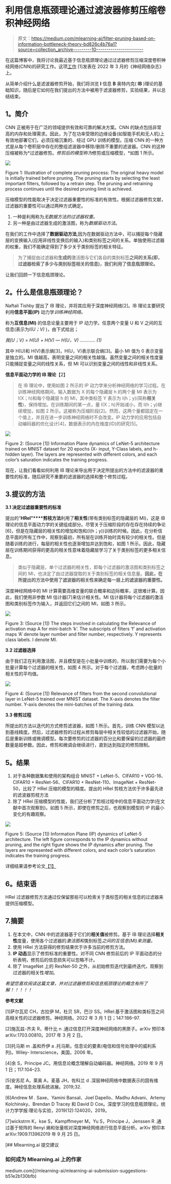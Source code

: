 # 利用信息瓶颈理论通过滤波器修剪压缩卷积神经网络

> 原文：<https://medium.com/mlearning-ai/filter-pruning-based-on-information-bottleneck-theory-bd826c4b76a1?source=collection_archive---------10----------------------->

在这篇博客中，我将讨论我最近基于信息瓶颈理论通过过滤器修剪压缩深度卷积神经网络(CNN)的研究工作。这项[工作](https://doi.org/10.1016/j.neunet.2021.12.017) [1]发表在 2022 年 3 月的《神经网络杂志》上。

从简单介绍什么是滤波器修剪开始，我们将浏览 **I** 信息 **B** 奥特内克( **IB** )理论的基础知识，随后是它如何在我们提出的方法中被用于滤波器修剪，实验结果，并以总结结束。

## **1。简介**

CNN 正被用于在广泛的领域提供有效和可靠的解决方案。CNN 的缺点包括非常高的内存和处理需求。因此，为了在功率受限的边缘设备(如智能手机和无人机)上有效地部署它们，必须压缩沉重的、经过 GPU 训练的模型。压缩 CNN 的一种方式是从每个卷积层中存在的整组滤波器中移除/删除不重要的滤波器。CNN 的这种压缩被称为*过滤器修剪。*修剪后的模型称为*修剪或压缩模型，*如图 1 所示。

![](img/0910c392dfeca48df10120ba3e408eac.png)

Figure 1: Illustration of complete pruning process: The original heavy model is initially trained before pruning. The pruning starts by selecting the least important filters, followed by a retrain step. The pruning and retraining process continues until the desired pruning limit is achieved.

压缩模型的性能取决于决定过滤器重要性的标准的有效性。根据过滤器修剪文献，过滤器的重要性可以通过两种方式确定。

1.  一种是利用称为*无数据方法的过滤器权重。*
2.  另一种是由过滤器生成的激活图，称为*数据驱动方法*。

在我们的工作中选择了**数据驱动方法**,因为在数据驱动方法中，可以捕捉每个隐藏层的变换输入(应用非线性变换后的输入)和类别标签之间的关系。单独使用过滤器的权重，我们不能确定得到了多少关于类别标签的相关特征。

> 为了捕捉由过滤器和**生成的**激活图与它们各自的类别标签**之间的关系(即，过滤器检索了多少与类别标签相关的信息)，我们利用了信息瓶颈理论。**

让我们回顾一下信息瓶颈理论。

## **2。什么是信息瓶颈理论？**

Naftali Tishby 提出了 IB 理论，并将其应用于深度神经网络[2]。IB 理论主要研究利用**信息平面(IP)** 动力学*训练神经网络。*

称为**互信息(MI)** 的信息论量主要用于 IP 动力学。任意两个变量 U 和 V 之间的互信息(表示为*I(U；V)* )，由下式给出；

*我(U；V) = H(U) + H(V) — H(U，V) ………… (1)*

其中 H(U)和 H(V)表示熵[3]，H(U，V)表示联合熵[3]。最小 MI 值为 0 表示变量是独立的。MI 值越高，表明变量之间的相关性越强。虽然变量之间的相关性度量只能捕捉变量之间的线性关系，但 MI 可以识别变量之间的线性和非线性关系。

**信息平面动力学的 IB 理论**【2】

> 在 IB 理论中，使用如图 2 所示的 IP 动力学来分析神经网络的学习过程。在训练神经网络期间，输入数据为 X 的每个隐藏层 h 的两个量 MI 表示为 I(X；h)和每个隐藏层 h 的 MI，其中类标签 Y 表示为 I(h；y)(简称**相关性**)，保持增加。在训练期间的某一点，量 I(X；h)开始减小，而 I(h；y)继续增加，如图 2 所示。这被称为压缩阶段[2]。然而，这两个量都固定在一个值上，并且在进一步训练神经网络时不会改变。IP 动力学的应用包括自动编码器的优化设计[4]，数据表示的内在维度(ID)的研究[5]。

![](img/1b16d0e6a2089167caab5535f9bdb378.png)

Figure 2: (Source [1]) Information Plane dynamics of LeNet-5 architecture trained on MNIST dataset for 20 epochs (X- input, Y-Class labels, and h- hidden layer). The layers are represented with different colors, and each color’s saturation indicates the training progress.

现在，让我们看看如何利用 IB 理论来导出用于决定所提出的方法中的滤波器的重要性的标准，随后研究不重要的滤波器的选择和整个修剪过程。

## 3.提议的方法

**3.1 决定过滤器重要性的标准**

提出的“**HRel”****剪枝方法**利用了**相关性**(带有类别标签的隐藏层的 MI)，这是 IB 理论的信息平面动力学的关键组成部分。尽管关于压缩阶段的存在存在持续的争论[6]，但是在隐藏层的相关性的增加和饱和(I(h；y))训练的时候。因此，在分析信息平面的所有工作中，观察到最初，所有层在训练开始时具有较少的相关性。但是随着训练的进行，每层的相关性也逐渐增加并达到饱和，如图 1 所示。因此，隐藏层在训练期间获得的更高的相关性意味着隐藏层学习了关于类别标签的更多相关信息。

> 类似于隐藏层，单个过滤器的相关性，即每个过滤器的激活图和类别标签之间的 MI，也决定了由过滤器提取的关于类别标签的相关信息量。**因此，在所提出的方法中使用了滤波器的相关性来确定每一层上的滤波器的重要性。**

深度神经网络中的 MI 计算需要高维变量的联合概率和边际概率，这很难计算。因此，我们使用非参数 MI 估计器[7]来估计相关性。MI 估计器将每个过滤器的激活图和类别标签作为输入，并返回它们之间的 MI，如图 3 所示。

![](img/78114e9f091bc2419eaee3f0f8e95ef5.png)

Figure 3: (Source [1]) The steps involved in calculating the Relevance of activation map A for mini-batch ‘k’. The subscripts of filters ‘f’ and activation maps ‘A’ denote layer number and filter number, respectively. Y represents class labels. I denote MI.

**3.2 过滤器选择**

由于我们正在利用激活图，并且模型是在小批量中训练的，所以我们需要为每个小批量计算每个过滤器的相关性，如图 4 所示。对于每个过滤器，考虑跨小批量的相关性的平均值。

![](img/936930a7bf17d389c44ed7989ec2d463.png)

Figure 4: (Source [1]) Relevance of filters from the second convolutional layer in LeNet-5 trained over MNIST dataset. The X-axis denotes the filter number. Y-axis denotes the mini-batches of the training data.

**3.3 修剪过程**

所提出的方法以迭代的方式修剪滤波器，如图 1 所示。首先，训练 CNN 模型以达到基线精度。然后，过滤器修剪的过程从修剪每层中相关性较低的过滤器开始，随后是重新训练或微调模型。每次要修剪的过滤器的百分比和要保留的过滤器的最终数量是超参数。因此，修剪和微调会继续进行，直到达到指定的修剪限制。

## **5。结果**

1.  对于各种数据集和使用的架构组合 MNIST + LeNet-5、CIFAR10 + VGG-16、CIFAR10 + ResNet-56、CIFAR10 + ResNet-110、ImageNet + ResNet-50，比较了 HRel 压缩的模型的精度。提出的 HRel 剪枝方法优于许多最先进的滤波器剪枝方法
2.  除了 HRel 压缩模型的性能，我们还分析了剪枝过程中的信息平面动力学(在文献中首次观察到)。如图 5 所示，即使在修剪之后，也观察到模型的 IP 的最小变化的有趣观察。

![](img/e5f640148042dec7e0a807938c43aab3.png)

Figure 5: (Source [1]) Information Plane (IP) dynamics of LeNet-5 architecture. The left figure corresponds to the IP dynamics without pruning, and the right figure shows the IP dynamics after pruning. The layers are represented with different colors, and each color’s saturation indicates the training progress.

详细结果请参考论文[【1】](https://doi.org/10.1016/j.neunet.2021.12.017)

## **6。结束语**

HRel 过滤器修剪方法通过仅保留那些可以检索关于类标签的相关信息的过滤器来提供压缩模型。

## 7.摘要

1.  在本文中，CNN 中的滤波器基于它们的**相关值**被修剪。基于 IB 理论选择**相关性**度量，使用各个过滤器的*激活图和*类别标签*之间的互信息(MI)来测量。*
2.  使用 HRel 方法获得的修剪结果优于许多当前的修剪方法。
3.  **IP 动态**显示了修剪标准的重要性。对不同 CNN 修剪前后的 IP 平面动态的分析表明，修剪后的信息损失可以忽略不计。
4.  除了 ImageNet 上的 ResNet-50 之外，从初始修剪迭代到最终迭代，观察到过滤器的相关性*增加*。

*希望您喜欢阅读这篇文章，并对过滤器修剪和信息瓶颈理论的概念有所了解！！！！！*

**参考文献**

[1]萨尔瓦尼 CH，古拉伊 M，杜贝 SR，巴沙 SS。HRel:基于激活图和类标签之间高相关性的过滤器修剪。神经网络。2022 年 3 月 1 日；147:186–97.

[2]施瓦兹-齐夫 R，蒂什比 n .通过信息打开深度神经网络的黑匣子。arXiv 预印本 arXiv:1703.00810。2017 年 3 月 2 日。

[3]托马斯 m .盖和乔伊 a .托马斯。信息论的要素(电信和信号处理中的威利系列)。Wiley-
Interscience，美国，2006 年。

[4]余 S，Principe JC。用信息论概念理解自动编码器。神经网络。2019 年 9 月 1 日；117:104–23.

[5]安苏尼 A，莱奥 A，麦基 JH，佐科兰 d .深层神经网络中数据表示的固有维度。神经信息处理系统进展。2019;32.

[6]Andrew M . Saxe、Yamini Bansal、Joel Dapello、Madhu Advani、Artemy Kolchinsky、Brendan D Tracey 和 David D Cox。深度学习的信息瓶颈理论。统计力学学报:理论与实验，2019(12):124020，2019。

[7]wickstrm K，kse S，Kampffmeyer M，Yu S，Principe J，Jenssen R .通过基于矩阵的 Renyi 熵和张量核对深度神经网络进行信息平面分析。arXiv 预印本 arXiv:1909.113962019 年 9 月 25 日。

[](/mlearning-ai/mlearning-ai-submission-suggestions-b51e2b130bfb) [## Mlearning.ai 提交建议

### 如何成为 Mlearning.ai 上的作家

medium.com](/mlearning-ai/mlearning-ai-submission-suggestions-b51e2b130bfb)
